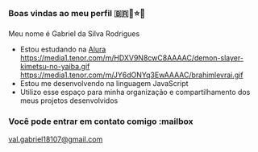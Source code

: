 ### **Boas vindas ao meu perfil** 🇧🇷👼⭐🥇

Meu nome é Gabriel da Silva Rodrigues 

- Estou estudando na [Alura](https://www.alura.com.br)
https://media1.tenor.com/m/HDXV9N8cwC8AAAAC/demon-slayer-kimetsu-no-yaiba.gif
https://media1.tenor.com/m/JY6dONYq3EwAAAAC/brahimlevrai.gif
- Estou me desenvolvendo na linguagem JavaScript
- Utilizo esse espaço para minha organização e compartilhamento dos meus projetos desenvolvidos

### Você pode entrar em contato comigo :mailbox

val.gabriel18107@gmail.com 


